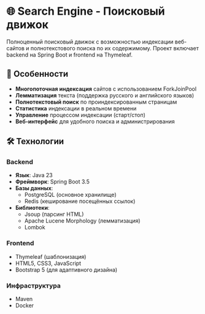 # 🌐 Search Engine - Поисковый движок

Полноценный поисковый движок с возможностью индексации веб-сайтов и полнотекстового поиска по их содержимому. 
Проект включает backend на Spring Boot и frontend на Thymeleaf.

## 🌟 Особенности

- **Многопоточная индексация** сайтов с использованием ForkJoinPool
- **Лемматизация** текста (поддержка русского и английского языков)
- **Полнотекстовый поиск** по проиндексированным страницам
- **Статистика** индексации в реальном времени
- **Управление** процессом индексации (старт/стоп)
- **Веб-интерфейс** для удобного поиска и администрирования

## 🛠 Технологии

### Backend
- **Язык**: Java 23
- **Фреймворк**: Spring Boot 3.5
- **Базы данных**:
    - PostgreSQL (основное хранилище)
    - Redis (кеширование посещённых ссылок)
- **Библиотеки**:
    - Jsoup (парсинг HTML)
    - Apache Lucene Morphology (лемматизация)
    - Lombok

### Frontend
- Thymeleaf (шаблонизация)
- HTML5, CSS3, JavaScript
- Bootstrap 5 (для адаптивного дизайна)

### Инфраструктура
- Maven
- Docker